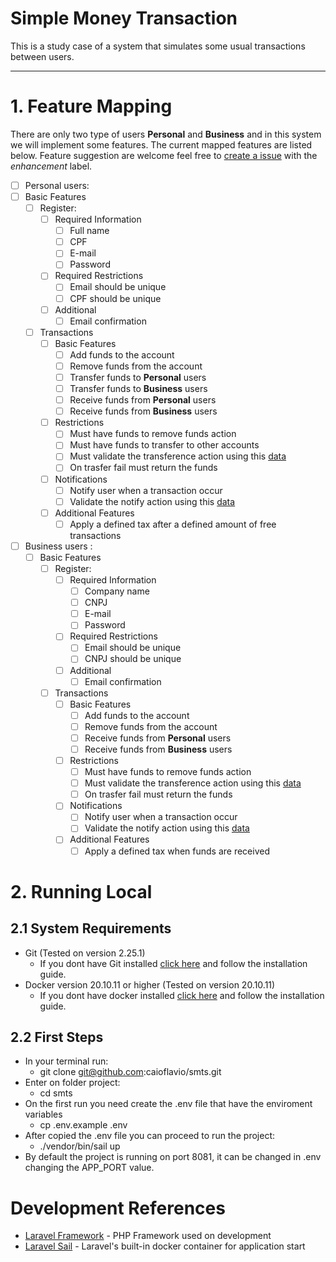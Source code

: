 # Simple Money Transaction

This is a study case of a system that simulates some usual transactions between users. 

---

# 1. Feature Mapping

There are only two type of users **Personal** and **Business** and in this system we will implement some features. The current mapped features are listed below. Feature suggestion are welcome feel free to [create a issue](https://github.com/CaioFlavio/simple-money-transaction-system/issues/new) with the _enhancement_ label.

- [ ]  Personal users:
  - [ ] Basic Features
    - [ ] Register:
      - [ ] Required Information
        - [ ] Full name
        - [ ] CPF 
        - [ ] E-mail
        - [ ] Password
      - [ ] Required Restrictions
        - [ ] Email should be unique 
        - [ ] CPF should be unique
      - [ ] Additional
        - [ ] Email confirmation
    - [ ] Transactions
      - [ ] Basic Features
        - [ ] Add funds to the account
        - [ ] Remove funds from the account
        - [ ] Transfer funds to **Personal** users
        - [ ] Transfer funds to **Business** users
        - [ ] Receive funds from **Personal** users
        - [ ] Receive funds from **Business** users
      - [ ] Restrictions
        - [ ] Must have funds to remove funds action
        - [ ] Must have funds to transfer to other accounts
        - [ ] Must validate the transference action using this [data](https://run.mocky.io/v3/8fafdd68-a090-496f-8c9a-3442cf30dae6)
        - [ ] On trasfer fail must return the funds
      - [ ] Notifications
        - [ ] Notify user when a transaction occur
        - [ ] Validate the notify action using this [data](http://o4d9z.mocklab.io/notify)
      - [ ] Additional Features
        - [ ] Apply a defined tax after a defined amount of free transactions

- [ ] Business users :
  - [ ] Basic Features
    - [ ] Register:
      - [ ] Required Information
        - [ ] Company name
        - [ ] CNPJ 
        - [ ] E-mail
        - [ ] Password
      - [ ] Required Restrictions
        - [ ] Email should be unique 
        - [ ] CNPJ should be unique
      - [ ] Additional
        - [ ] Email confirmation
    - [ ] Transactions
      - [ ] Basic Features
        - [ ] Add funds to the account
        - [ ] Remove funds from the account
        - [ ] Receive funds from **Personal** users
        - [ ] Receive funds from **Business** users
      - [ ] Restrictions
        - [ ] Must have funds to remove funds action
        - [ ] Must validate the transference action using this [data](https://run.mocky.io/v3/8fafdd68-a090-496f-8c9a-3442cf30dae6)
        - [ ] On trasfer fail must return the funds
      - [ ] Notifications
        - [ ] Notify user when a transaction occur
        - [ ] Validate the notify action using this [data](http://o4d9z.mocklab.io/notify)
      - [ ] Additional Features
        - [ ] Apply a defined tax when funds are received

# 2. Running Local

## 2.1 System Requirements
  - Git (Tested on version 2.25.1)
    -  If you dont have Git installed [click here](https://git-scm.com/book/en/v2/Getting-Started-Installing-Git) and follow the installation guide.
  - Docker version 20.10.11 or higher (Tested on version 20.10.11)
    - If you dont have docker installed [click here](https://docs.docker.com/engine/install/) and follow the installation guide.

## 2.2 First Steps
  - In your terminal run:
    - git clone git@github.com:caioflavio/smts.git
  - Enter on folder project: 
    - cd smts 
  - On the first run you need create the .env file that have the enviroment variables
    - cp .env.example .env
  - After copied the .env file you can proceed to run the project:
    - ./vendor/bin/sail up
  - By default the project is running on port 8081, it can be changed in .env changing the APP_PORT value.

# Development References
 - [Laravel Framework](https://laravel.com/docs/8.x/installation) - PHP Framework used on development
 - [Laravel Sail](https://laravel.com/docs/8.x/sail) - Laravel's built-in docker container for application start 
